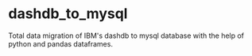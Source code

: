 # dashdb_to_mysql
Total data migration of IBM's dashdb to mysql database with the help of python and pandas dataframes.
